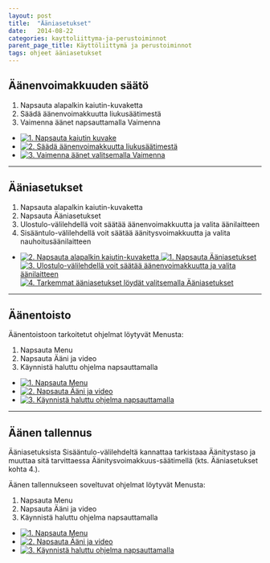```yaml
---
layout: post
title:  "Ääniasetukset"
date:   2014-08-22
categories: kayttoliittyma-ja-perustoiminnot
parent_page_title: Käyttöliittymä ja perustoiminnot
tags: ohjeet ääniasetukset
---
```


<div class="pure-u-11-24">
<h2>Äänenvoimakkuuden säätö</h2>

<ol>
  <li>Napsauta alapalkin kaiutin-kuvaketta</li>
  <li>Säädä äänenvoimakkuutta liukusäätimestä</li>
  <li>Vaimenna äänet napsauttamalla Vaimenna</li>
</ol>

</div>
<div class="pure-u-11-24 images">
  <ul>
    <li>
      <a href="{{ site.baseurl }}/assets/images/aaniasetukset-aktiivinen.png" title="1. Napsauta kaiutin kuvake" class="swipebox">
        <img src="{{ site.baseurl }}/assets/images/aaniasetukset-aktiivinen-small.png" alt="1. Napsauta kaiutin kuvake">
      </a>
    </li>
    <li>
      <a href="{{ site.baseurl }}/assets/images/aaniasetukset-voimakkuuden-saato.png" title="2. Säädä äänenvoimakkuutta liukusäätimestä" class="swipebox">
        <img src="{{ site.baseurl }}/assets/images/aaniasetukset-voimakkuuden-saato-small.png" alt="2. Säädä äänenvoimakkuutta liukusäätimestä">
      </a>
    </li>
    <li>
      <a href="{{ site.baseurl }}/assets/images/aaniasetukset-vaimenna.png" title="3. Vaimenna äänet valitsemalla Vaimenna" class="swipebox">
        <img src="{{ site.baseurl }}/assets/images/aaniasetukset-vaimenna-small.png" alt="3. Vaimenna äänet valitsemalla Vaimenna">
      </a>
    </li>
  </ul>
</div>

---

<div class="pure-u-11-24">
<h2>Ääniasetukset</h2>

<ol>
  <li>Napsauta alapalkin kaiutin-kuvaketta</li>
  <li>Napsauta Ääniasetukset</li>
  <li>Ulostulo-välilehdellä voit säätää äänenvoimakkuutta ja valita äänilaitteen</li>
  <li>Sisääntulo-välilehdellä voit säätää äänitysvoimakkuutta ja valita nauhoitusäänilaitteen</li>
</ol>

</div>
<div class="pure-u-11-24 images">
  <ul>
    <li>
     <a href="{{ site.baseurl }}/assets/images/aaniasetukset-aktiivinen.png" title="1. Napsauta alapalkin kaiutin-kuvaketta" class="swipebox">
        <img src="{{ site.baseurl }}/assets/images/aaniasetukset-aktiivinen-small.png" alt="2. Napsauta alapalkin kaiutin-kuvaketta">
      </a>
      <a href="{{ site.baseurl }}/assets/images/aaniasetukset-valinta-aktiivinen.png" title="2. Napsauta Ääniasetukset" class="swipebox">
        <img src="{{ site.baseurl }}/assets/images/aaniasetukset-valinta-aktiivinen-small.png" alt="1. Napsauta Ääniasetukset">
      </a>
      <a href="{{ site.baseurl }}/assets/images/aaniasetukset-ulostulo.png" title="3. Ulostulo-välilehdellä voit säätää äänenvoimakkuutta ja valita äänilaitteen" class="swipebox">
        <img src="{{ site.baseurl }}/assets/images/aaniasetukset-ulostulo-small.png" alt="3. Ulostulo-välilehdellä voit säätää äänenvoimakkuutta ja valita äänilaitteen">
      </a>
      <a href="{{ site.baseurl }}/assets/images/aaniasetukset-sisaantulo.png" title="4. Tarkemmat ääniasetukset löydät valitsemalla Ääniasetukset" class="swipebox">
        <img src="{{ site.baseurl }}/assets/images/aaniasetukset-sisaantulo-small.png" alt="4. Tarkemmat ääniasetukset löydät valitsemalla Ääniasetukset">
      </a>
    </li>
  </ul>
</div>

---

<div class="pure-u-11-24">
<h2>Äänentoisto</h2>

<p>Äänentoistoon tarkoitetut ohjelmat löytyvät Menusta:</p>
<ol>
  <li>Napsauta Menu</li>
  <li>Napsauta Ääni ja video</li>
  <li>Käynnistä haluttu ohjelma napsauttamalla</li>
</ol>
</div>

<div class="pure-u-11-24 images">
<ul>
  <li>
    <a href="{{ site.baseurl }}/assets/images/valitse-menu.png" title="1. Napsauta Menu" class="swipebox">
      <img src="{{ site.baseurl }}/assets/images/valitse-menu-small.png" alt="1. Napsauta Menu">
    </a>
  </li>
  <li>
    <a href="{{ site.baseurl }}/assets/images/menu-auki-aani-ja-video.png" title="2. Napsauta Ääni ja video" class="swipebox">
      <img src="{{ site.baseurl }}/assets/images/menu-auki-aani-ja-video-small.png" alt="2. Napsauta Ääni ja video">
    </a>
  </li>
  <li>
    <a href="{{ site.baseurl }}/assets/images/menu-auki-aani-ja-video-auki.png" title="3. Käynnistä haluttu ohjelma napsauttamalla" class="swipebox">
      <img src="{{ site.baseurl }}/assets/images/menu-auki-aani-ja-video-auki-small.png" alt="3. Käynnistä haluttu ohjelma napsauttamalla">
    </a>
  </li>
</ul>
</div>

---

<div class="pure-u-11-24">
<h2>Äänen tallennus</h2>

<p>Ääniasetuksista Sisääntulo-välilehdeltä kannattaa tarkistaaa Äänitystaso ja muuttaa sitä tarvittaessa Äänitysvoimakkuus-säätimellä (kts. Ääniasetukset kohta 4.).</p>

<p>Äänen tallennukseen soveltuvat ohjelmat löytyvät Menusta:</p>
<ol>
  <li>Napsauta Menu</li>
  <li>Napsauta Ääni ja video</li>
  <li>Käynnistä haluttu ohjelma napsauttamalla</li>
</ol>
</div>

<div class="pure-u-11-24 images">
<ul>
  <li>
    <a href="{{ site.baseurl }}/assets/images/valitse-menu.png" title="1. Napsauta Menu" class="swipebox">
      <img src="{{ site.baseurl }}/assets/images/valitse-menu-small.png" alt="1. Napsauta Menu">
    </a>
  </li>
  <li>
    <a href="{{ site.baseurl }}/assets/images/menu-auki-aani-ja-video.png" title="2. Napsauta Ääni ja video" class="swipebox">
      <img src="{{ site.baseurl }}/assets/images/menu-auki-aani-ja-video-small.png" alt="2. Napsauta Ääni ja video">
    </a>
  </li>
  <li>
    <a href="{{ site.baseurl }}/assets/images/menu-auki-aani-ja-video-auki.png" title="3. Käynnistä haluttu ohjelma napsauttamalla" class="swipebox">
      <img src="{{ site.baseurl }}/assets/images/menu-auki-aani-ja-video-auki-small.png" alt="3. Käynnistä haluttu ohjelma napsauttamalla">
    </a>
  </li>
</ul>
</div>